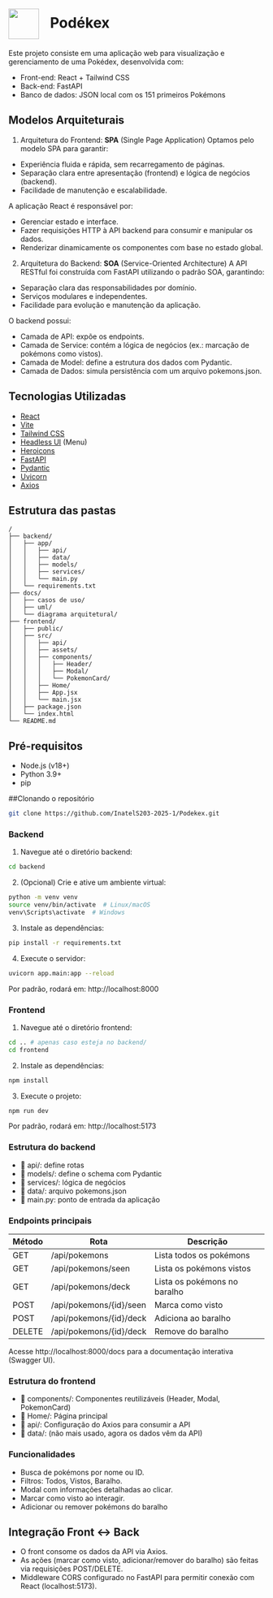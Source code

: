 <h1>
  <img src="https://icon-library.com/images/pokedex-icon/pokedex-icon-19.jpg" width="60" style="vertical-align: middle; margin-right: 15px;" />
  Podékex 
</h1>

 

Este projeto consiste em uma aplicação web para visualização e gerenciamento de uma Pokédex, desenvolvida com:

- Front-end: React + Tailwind CSS
- Back-end: FastAPI
- Banco de dados: JSON local com os 151 primeiros Pokémons


## Modelos Arquiteturais

1. Arquitetura do Frontend: **SPA** (Single Page Application)
Optamos pelo modelo SPA para garantir:

- Experiência fluida e rápida, sem recarregamento de páginas.
- Separação clara entre apresentação (frontend) e lógica de negócios (backend).
- Facilidade de manutenção e escalabilidade.

A aplicação React é responsável por:

- Gerenciar estado e interface.
- Fazer requisições HTTP à API backend para consumir e manipular os dados.
- Renderizar dinamicamente os componentes com base no estado global.

2. Arquitetura do Backend: **SOA** (Service-Oriented Architecture)
A API RESTful foi construída com FastAPI utilizando o padrão SOA, garantindo:

- Separação clara das responsabilidades por domínio.
- Serviços modulares e independentes.
- Facilidade para evolução e manutenção da aplicação.

O backend possui:

- Camada de API: expõe os endpoints.
- Camada de Service: contém a lógica de negócios (ex.: marcação de pokémons como vistos).
- Camada de Model: define a estrutura dos dados com Pydantic.
- Camada de Dados: simula persistência com um arquivo pokemons.json.


## Tecnologias Utilizadas

- [React](https://reactjs.org/)
- [Vite](https://vitejs.dev/)
- [Tailwind CSS](https://tailwindcss.com/)
- [Headless UI](https://headlessui.com) (Menu)
- [Heroicons](https://heroicons.com)
- [FastAPI](https://fastapi.tiangolo.com)
- [Pydantic](https://docs.pydantic.dev/latest/)
- [Uvicorn](https://www.uvicorn.org)
- [Axios](https://axios-http.com/ptbr/)


## Estrutura das pastas

```
/
├── backend/
│   ├── app/
│   │   ├── api/
│   │   ├── data/
│   │   ├── models/
│   │   ├── services/
│   │   └── main.py
│   └── requirements.txt
├── docs/
│   ├── casos de uso/
│   ├── uml/
│   └── diagrama arquitetural/
├── frontend/
│   ├── public/
│   ├── src/
│   │   ├── api/
│   │   ├── assets/
│   │   ├── components/
│   │   │   ├── Header/
│   │   │   ├── Modal/
│   │   │   └── PokemonCard/
│   │   ├── Home/
│   │   ├── App.jsx
│   │   └── main.jsx
│   ├── package.json
│   └── index.html
└── README.md
```


## Pré-requisitos

- Node.js (v18+)
- Python 3.9+
- pip


##Clonando o repositório
```bash
git clone https://github.com/InatelS203-2025-1/Podekex.git
```
### Backend

1. Navegue até o diretório backend:
```bash
cd backend
```

2. (Opcional) Crie e ative um ambiente virtual:
```bash
python -m venv venv
source venv/bin/activate  # Linux/macOS
venv\Scripts\activate  # Windows
```

3. Instale as dependências:
```bash
pip install -r requirements.txt
```

4. Execute o servidor:
```bash
uvicorn app.main:app --reload
```
Por padrão, rodará em: http://localhost:8000


### Frontend

1. Navegue até o diretório frontend:
```bash
cd .. # apenas caso esteja no backend/
cd frontend
```

2. Instale as dependências:
```bash
npm install
```

3. Execute o projeto:
```bash
npm run dev
```
Por padrão, rodará em: http://localhost:5173


### Estrutura do backend

- 📁 api/: define rotas
- 📁 models/: define o schema com Pydantic
- 📁 services/: lógica de negócios
- 📁 data/: arquivo pokemons.json
- 📄 main.py: ponto de entrada da aplicação

### Endpoints principais

| Método | Rota                    | Descrição                    |
| ------ | ----------------------- | ---------------------------- |
| GET    | /api/pokemons           | Lista todos os pokémons      |
| GET    | /api/pokemons/seen      | Lista os pokémons vistos     |
| GET    | /api/pokemons/deck      | Lista os pokémons no baralho |
| POST   | /api/pokemons/{id}/seen | Marca como visto             |
| POST   | /api/pokemons/{id}/deck | Adiciona ao baralho          |
| DELETE | /api/pokemons/{id}/deck | Remove do baralho            |

Acesse http://localhost:8000/docs para a documentação interativa (Swagger UI).


### Estrutura do frontend

- 📁 components/: Componentes reutilizáveis (Header, Modal, PokemonCard)
- 📁 Home/: Página principal
- 📁 api/: Configuração do Axios para consumir a API
- 📁 data/: (não mais usado, agora os dados vêm da API)


### Funcionalidades

- Busca de pokémons por nome ou ID.
- Filtros: Todos, Vistos, Baralho.
- Modal com informações detalhadas ao clicar.
- Marcar como visto ao interagir.
- Adicionar ou remover pokémons do baralho


## Integração Front ↔ Back

- O front consome os dados da API via Axios.
- As ações (marcar como visto, adicionar/remover do baralho) são feitas via requisições POST/DELETE.
- Middleware CORS configurado no FastAPI para permitir conexão com React (localhost:5173).
